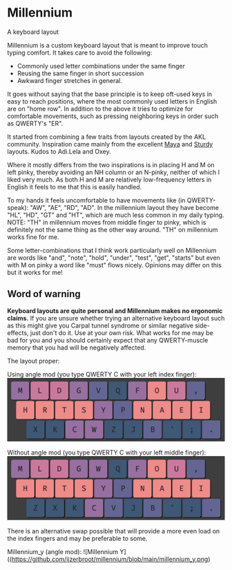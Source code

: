 # Millennium
A keyboard layout

Millennium is a custom keyboard layout that is meant to improve touch typing comfort.
It takes care to avoid the following:
* Commonly used letter combinations under the same finger
* Reusing the same finger in short succession
* Awkward finger stretches in general.

It goes without saying that the base principle is to keep oft-used keys in easy to reach positions, where the most commonly used letters in English are on "home row".
In addition to the above it tries to optimize for comfortable movements, such as pressing neighboring keys in order such as QWERTY's "ER". 

It started from combining a few traits from layouts created by the AKL community.
Inspiration came mainly from the excellent [Maya](https://docs.google.com/document/u/0/d/1_a5Nzbkwyk1o0bvTctZrtgsee9jSP-6I0q3A0_9Mzm0/mobilebasic#h.15eb7sf9z9p9) and [Sturdy](https://docs.google.com/document/u/0/d/1_a5Nzbkwyk1o0bvTctZrtgsee9jSP-6I0q3A0_9Mzm0/mobilebasic#h.gmmedttxvbs3) layouts. Kudos to Adi.Lela and Oxey.

Where it mostly differs from the two inspirations is in placing H and M on left pinky, thereby avoiding an NH column or an N-pinky, neither of which I liked very much. 
As both H and M are relatively low-frequency letters in English it feels to me that this is easily handled.

To my hands it feels uncomfortable to have movements like (in QWERTY-speak): "AW", "AE", "RD", "AD".
In the millennium layout they have become "HL", "HD", "GT" and "HT", which are much less common in my daily typing.
NOTE: "TH" in millennium moves from middle finger to pinky, which is definitely not the same thing as the other way around. "TH" on millennium works fine for me.

Some letter-combinations that I think work particularly well on Millennium are words like "and", "note", "hold", "under", "test", "get", "starts" but even with M on pinky a word like "must" flows nicely.
Opinions may differ on this but it works for me!

## Word of warning
**Keyboard layouts are quite personal and Millennium makes no ergonomic claims.**
If you are unsure whether trying an alternative keyboard layout such as this might give you Carpal tunnel syndrome or similar negative side-effects, just don't do it. Use at your own risk. 
What works for me may be bad for you and you should certainly expect that any QWERTY-muscle memory that you had will be negatively affected.

The layout proper:

Using angle mod (you type QWERTY C with your left index finger):
![Millennium Angle](https://github.com/ijzerbroot/millennium/blob/main/millennium-angle.png)

Without angle mod (you type QWERTY C with your left middle finger):
![Millennium](https://github.com/ijzerbroot/millennium/blob/main/millennium.png)


There is an alternative swap possible that will provide a more even load on the index fingers and may be preferable to some.

Millennium_y (angle mod):
![Millennium Y]((https://github.com/ijzerbroot/millennium/blob/main/millennium_y.png)


